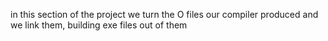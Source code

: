 in this section of the project we turn the O files our compiler produced and we link them, building exe files out of them